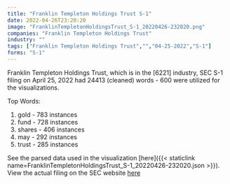 ```yaml
---
title: "Franklin Templeton Holdings Trust S-1"
date: 2022-04-26T23:20:20
image: "FranklinTempletonHoldingsTrust_S-1_20220426-232020.png"
companies: "Franklin Templeton Holdings Trust"
industry: ""
tags: ["Franklin Templeton Holdings Trust","","04-25-2022","S-1"]
forms: "S-1"
---
```

Franklin Templeton Holdings Trust, which is in the  [6221] industry, SEC S-1 filing on April 25, 2022 had 24413 (cleaned) words - 600 were utilized for the visualizations.

Top Words:
1. gold - 783 instances
2. fund - 728 instances
3. shares - 406 instances
4. may - 292 instances
5. trust - 285 instances


See the parsed data used in the visualization [here]({{< staticlink name=FranklinTempletonHoldingsTrust_S-1_20220426-232020.json >}}).  
View the actual filing on the SEC website [here](https://www.sec.gov/Archives/edgar/data/1858258/0001794202-22-000088.txt)
